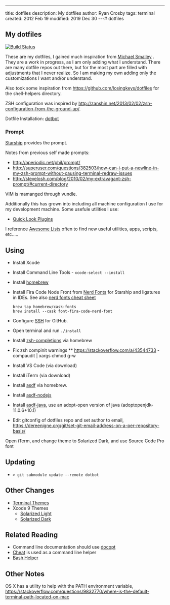 ---

title: dotfiles
description: My dotfiles
author: Ryan Crosby
tags: terminal
created: 2012 Feb 19
modified: 2019 Dec 30
---# dotfiles

## My dotfiles

[![Build Status](https://travis-ci.com/ryancrosby/dotfiles.svg?branch=master)](https://travis-ci.com/ryancrosby/dotfiles)

These are my dotfiles, I gained much inspiration from
[Michael Smalley](http://blog.smalleycreative.com/tutorials/using-git-and-github-to-manage-your-dotfiles/)
. They are a work in progress, as I am only adding what I understand. There are many dotfile repos out
there, but for the most part are filled with adjustments that I never realize. So I am making my own
adding only the customizations I want and/or understand.

Also took some inspiration from https://github.com/losingkeys/dotfiles for the shell-helpers directory.

ZSH configuration was inspired by http://zanshin.net/2013/02/02/zsh-configuration-from-the-ground-up/.

Dotfile Installation: [dotbot](https://github.com/anishathalye/dotbot/)

### Prompt

[Starship](https://starship.rs/) provides the prompt.

Notes from previous self made prompts:
- http://aperiodic.net/phil/prompt/
- http://superuser.com/questions/382503/how-can-i-put-a-newline-in-my-zsh-prompt-without-causing-terminal-redraw-issues
- http://stevelosh.com/blog/2010/02/my-extravagant-zsh-prompt/#current-directory

VIM is mamanged through vundle.

Additionally this has grown into including all machine configuration I use for my development machine. Some usefule
utilities I use:

- [Quick Look Plugins](https://github.com/sindresorhus/quick-look-plugins)

I reference [Awesome Lists](https://github.com/sindresorhus/awesome) often to find new useful utilities, apps, scripts,
etc.....

## Using

- Install Xcode

- Install Command Line Tools - `xcode-select --install`

- Install [homebrew](https://brew.sh/)

- Install Fira Code Node Front from [Nerd Fonts](https://github.com/ryanoasis/nerd-fonts#option-4-homebrew-fonts) for Starship and ligatures in IDEs. See also [nerd fonts cheat sheet](https://www.nerdfonts.com/cheat-sheet)
  ```
  brew tap homebrew/cask-fonts
  brew install --cask font-fira-code-nerd-font
  ```

- Configure [SSH](https://docs.github.com/en/github/authenticating-to-github/connecting-to-github-with-ssh) for GitHub.

- Open terminal and run `./install`

- Install [zsh-completions](https://github.com/zsh-users/zsh-completions) via homebrew

- Fix zsh compinit warnings
  \*\* https://stackoverflow.com/a/43544733 - compaudit | xargs chmod g-w

- Install VS Code (via download)

- Install iTerm (via download)

- Install [asdf](https://asdf-vm.com/#/) via homebrew.

- Install [asdf-nodejs](https://github.com/asdf-vm/asdf-nodejs)

- Install [asdf-java](https://github.com/halcyon/asdf-java), use an adopt-open version of java (adoptopenjdk-11.0.6+10.1)

- Edit gitconfig of dotfiles repo and set author to email, https://dereenigne.org/git/set-git-email-address-on-a-per-repository-basis/

Open iTerm, and change theme to Solarized Dark, and use Source Code Pro font

## Updating

- `> git submodule update --remote dotbot`

## Other Changes

- [Terminal Themes](https://github.com/lysyi3m/osx-terminal-themes)
- Xcode 9 Themes
  - [Solarized Light](https://github.com/nelsyeung/Solarized-Light-for-Xcode)
  - [Solarized Dark](https://github.com/ArtSabintsev/Solarized-Dark-for-Xcode)

## Related Reading

- Command line documentation should use [docopt](http://docopt.org/)
- [Cheat](https://github.com/cheat/cheat) is used as a command line helper
- [Bash Helper](https://github.com/tcnksm/bash-init)

## Other Notes

OS X has a utility to help with the PATH environment variable, https://stackoverflow.com/questions/9832770/where-is-the-default-terminal-path-located-on-mac
